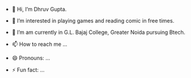 - 👋 Hi, I’m Dhruv Gupta.
- 👀 I’m interested in playing games and reading comic in free times.
- 🌱 I’m am currently in G.L. Bajaj College, Greater Noida pursuing Btech.
  
- 📫 How to reach me ...
- 😄 Pronouns: ...
- ⚡ Fun fact: ...

<!---
DhruvGupta6177/DhruvGupta6177 is a ✨ special ✨ repository because its `README.md` (this file) appears on your GitHub profile.
You can click the Preview link to take a look at your changes.
--->

